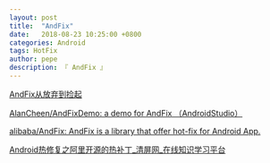 ```yaml
---
layout: post
title:  "AndFix"
date:   2018-08-23 10:25:00 +0800
categories: Android
tags: HotFix
author: pepe
description: 『 AndFix 』
---
```


[AndFix从放弃到捡起](http://mp.weixin.qq.com/s?__biz=MzIxNDE1NjQ2Mw==&mid=2649872256&idx=1&sn=253973ed6b5539b0fbfffa3ae18bdae6&scene=23&srcid=0429euj6LKG0rczsVnfnO5KW#rd)

[AlanCheen/AndFixDemo: a demo for AndFix （AndroidStudio）](https://github.com/AlanCheen/AndFixDemo)

[alibaba/AndFix: AndFix is a library that offer hot-fix for Android App.](https://github.com/alibaba/AndFix)

[Android热修复之阿里开源的热补丁_清屏网_在线知识学习平台](http://www.qingpingshan.com/rjbc/az/220718.html)


